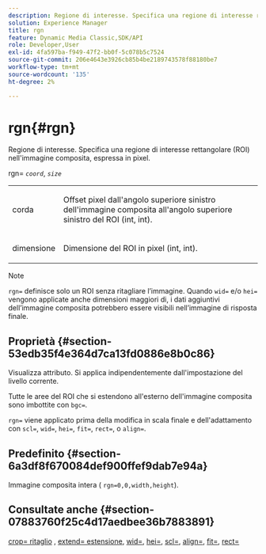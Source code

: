 ```yaml
---
description: Regione di interesse. Specifica una regione di interesse rettangolare (ROI) nell'immagine composita, espressa in pixel.
solution: Experience Manager
title: rgn
feature: Dynamic Media Classic,SDK/API
role: Developer,User
exl-id: 4fa597ba-f949-47f2-bb0f-5c078b5c7524
source-git-commit: 206e4643e3926cb85b4be2189743578f88180be7
workflow-type: tm+mt
source-wordcount: '135'
ht-degree: 2%

---
```


# rgn{#rgn}

Regione di interesse. Specifica una regione di interesse rettangolare (ROI) nell&#39;immagine composita, espressa in pixel.

rgn= *`coord`*, *`size`*

<table id="simpletable_3A430F9078B04C2E90F4D1A130AFA20C"> 
 <tr class="strow"> 
  <td class="stentry"> <p><span class="varname"> corda</span> </p> </td> 
  <td class="stentry"> <p>Offset pixel dall'angolo superiore sinistro dell'immagine composita all'angolo superiore sinistro del ROI (int, int). </p></td> 
 </tr> 
 <tr class="strow"> 
  <td class="stentry"> <p><span class="varname"> dimensione</span> </p></td> 
  <td class="stentry"> <p>Dimensione del ROI in pixel (int, int). </p></td> 
 </tr> 
</table>

>[!NOTE]
>
>`rgn=` definisce solo un ROI senza ritagliare l’immagine. Quando `wid=` e/o `hei=` vengono applicate anche dimensioni maggiori di, i dati aggiuntivi dell’immagine composita potrebbero essere visibili nell’immagine di risposta finale.

## Proprietà {#section-53edb35f4e364d7ca13fd0886e8b0c86}

Visualizza attributo. Si applica indipendentemente dall&#39;impostazione del livello corrente.

Tutte le aree del ROI che si estendono all&#39;esterno dell&#39;immagine composita sono imbottite con `bgc=`.

`rgn=` viene applicato prima della modifica in scala finale e dell&#39;adattamento con `scl=`, `wid=`, `hei=`, `fit=`, `rect=`, o `align=`.

## Predefinito {#section-6a3df8f670084def900ffef9dab7e94a}

Immagine composita intera ( `rgn=0,0,width,height`).

## Consultate anche {#section-07883760f25c4d17aedbee36b7883891}

[crop= ritaglio](../../../../../is-api/http-ref/image-serving-api-ref/c-http-protocol-reference/c-command-reference/r-crop.md#reference-6fd0f6399966446ab4425ce050572eab) , [extend= estensione](../../../../../is-api/http-ref/image-serving-api-ref/c-http-protocol-reference/c-command-reference/r-extend.md#reference-7e9156beb285459d830e2d56782a74ac), [wid=](../../../../../is-api/http-ref/image-serving-api-ref/c-http-protocol-reference/c-command-reference/r-is-http-wid.md#reference-bfeadcb67bf4485f851eb21345527e47), [hei=](../../../../../is-api/http-ref/image-serving-api-ref/c-http-protocol-reference/c-command-reference/r-is-http-hei.md#reference-6d6f556ccc0e4b98a815e8a5c1944a96), [scl=](../../../../../is-api/http-ref/image-serving-api-ref/c-http-protocol-reference/c-command-reference/r-scl.md#reference-b2a74e493d0d407e98fe350551ba3fcc), [align=](../../../../../is-api/http-ref/image-serving-api-ref/c-http-protocol-reference/c-command-reference/r-align.md#reference-b7d6b87c75124d78884f916dd6544bc7), [fit=](../../../../../is-api/http-ref/image-serving-api-ref/c-http-protocol-reference/c-command-reference/r-fit.md#reference-f11bff6d93d143d6b135de3a923bc989), [rect=](../../../../../is-api/http-ref/image-serving-api-ref/c-http-protocol-reference/c-command-reference/r-rect.md#reference-520b90d30b4c4b4692a723e4df6adaf3)
